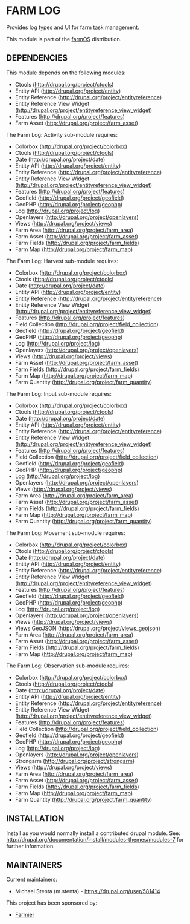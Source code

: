 FARM LOG
========

Provides log types and UI for farm task management.

This module is part of the [farmOS](http://drupal.org/project/farm)
distribution.

DEPENDENCIES
------------

This module depends on the following modules:

 * Ctools (http://drupal.org/project/ctools)
 * Entity API (http://drupal.org/project/entity)
 * Entity Reference (http://drupal.org/project/entityreference)
 * Entity Reference View Widget (http://drupal.org/project/entityreference_view_widget)
 * Features (http://drupal.org/project/features)
 * Farm Asset (http://drupal.org/project/farm_asset)

The Farm Log: Activity sub-module requires:

 * Colorbox (http://drupal.org/project/colorbox)
 * Ctools (http://drupal.org/project/ctools)
 * Date (http://drupal.org/project/date)
 * Entity API (http://drupal.org/project/entity)
 * Entity Reference (http://drupal.org/project/entityreference)
 * Entity Reference View Widget (http://drupal.org/project/entityreference_view_widget)
 * Features (http://drupal.org/project/features)
 * Geofield (http://drupal.org/project/geofield)
 * GeoPHP (http://drupal.org/project/geophp)
 * Log (http://drupal.org/project/log)
 * Openlayers (http://drupal.org/project/openlayers)
 * Views (http://drupal.org/project/views)
 * Farm Area (http://drupal.org/project/farm_area)
 * Farm Asset (http://drupal.org/project/farm_asset)
 * Farm Fields (http://drupal.org/project/farm_fields)
 * Farm Map (http://drupal.org/project/farm_map)

The Farm Log: Harvest sub-module requires:

  * Colorbox (http://drupal.org/project/colorbox)
  * Ctools (http://drupal.org/project/ctools)
  * Date (http://drupal.org/project/date)
  * Entity API (http://drupal.org/project/entity)
  * Entity Reference (http://drupal.org/project/entityreference)
  * Entity Reference View Widget (http://drupal.org/project/entityreference_view_widget)
  * Features (http://drupal.org/project/features)
  * Field Collection (http://drupal.org/project/field_collection)
  * Geofield (http://drupal.org/project/geofield)
  * GeoPHP (http://drupal.org/project/geophp)
  * Log (http://drupal.org/project/log)
  * Openlayers (http://drupal.org/project/openlayers)
  * Views (http://drupal.org/project/views)
  * Farm Asset (http://drupal.org/project/farm_asset)
  * Farm Fields (http://drupal.org/project/farm_fields)
  * Farm Map (http://drupal.org/project/farm_map)
  * Farm Quantity (http://drupal.org/project/farm_quantity)

The Farm Log: Input sub-module requires:

  * Colorbox (http://drupal.org/project/colorbox)
  * Ctools (http://drupal.org/project/ctools)
  * Date (http://drupal.org/project/date)
  * Entity API (http://drupal.org/project/entity)
  * Entity Reference (http://drupal.org/project/entityreference)
  * Entity Reference View Widget (http://drupal.org/project/entityreference_view_widget)
  * Features (http://drupal.org/project/features)
  * Field Collection (http://drupal.org/project/field_collection)
  * Geofield (http://drupal.org/project/geofield)
  * GeoPHP (http://drupal.org/project/geophp)
  * Log (http://drupal.org/project/log)
  * Openlayers (http://drupal.org/project/openlayers)
  * Views (http://drupal.org/project/views)
  * Farm Area (http://drupal.org/project/farm_area)
  * Farm Asset (http://drupal.org/project/farm_asset)
  * Farm Fields (http://drupal.org/project/farm_fields)
  * Farm Map (http://drupal.org/project/farm_map)
  * Farm Quantity (http://drupal.org/project/farm_quantity)
  
The Farm Log: Movement sub-module requires:

  * Colorbox (http://drupal.org/project/colorbox)
  * Ctools (http://drupal.org/project/ctools)
  * Date (http://drupal.org/project/date)
  * Entity API (http://drupal.org/project/entity)
  * Entity Reference (http://drupal.org/project/entityreference)
  * Entity Reference View Widget (http://drupal.org/project/entityreference_view_widget)
  * Features (http://drupal.org/project/features)
  * Geofield (http://drupal.org/project/geofield)
  * GeoPHP (http://drupal.org/project/geophp)
  * Log (http://drupal.org/project/log)
  * Openlayers (http://drupal.org/project/openlayers)
  * Views (http://drupal.org/project/views)
  * Views GeoJSON (http://drupal.org/project/views_geojson)
  * Farm Area (http://drupal.org/project/farm_area)
  * Farm Asset (http://drupal.org/project/farm_asset)
  * Farm Fields (http://drupal.org/project/farm_fields)
  * Farm Map (http://drupal.org/project/farm_map)
  
The Farm Log: Observation sub-module requires:

  * Colorbox (http://drupal.org/project/colorbox)
  * Ctools (http://drupal.org/project/ctools)
  * Date (http://drupal.org/project/date)
  * Entity API (http://drupal.org/project/entity)
  * Entity Reference (http://drupal.org/project/entityreference)
  * Entity Reference View Widget (http://drupal.org/project/entityreference_view_widget)
  * Features (http://drupal.org/project/features)
  * Field Collection (http://drupal.org/project/field_collection)
  * Geofield (http://drupal.org/project/geofield)
  * GeoPHP (http://drupal.org/project/geophp)
  * Log (http://drupal.org/project/log)
  * Openlayers (http://drupal.org/project/openlayers)
  * Strongarm (http://drupal.org/project/strongarm)
  * Views (http://drupal.org/project/views)
  * Farm Area (http://drupal.org/project/farm_area)
  * Farm Asset (http://drupal.org/project/farm_asset)
  * Farm Fields (http://drupal.org/project/farm_fields)
  * Farm Map (http://drupal.org/project/farm_map)
  * Farm Quantity (http://drupal.org/project/farm_quantity)

INSTALLATION
------------

Install as you would normally install a contributed drupal module. See:
http://drupal.org/documentation/install/modules-themes/modules-7 for further
information.

MAINTAINERS
-----------

Current maintainers:
 * Michael Stenta (m.stenta) - https://drupal.org/user/581414

This project has been sponsored by:
 * [Farmier](http://farmier.com)
